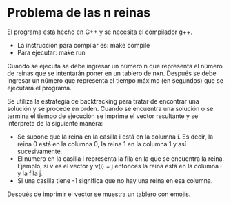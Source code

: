 
# Problema de las n reinas

El programa está hecho en C++ y se necesita el compilador g++.

- La instrucción para compilar es: make compile
- Para ejecutar: make run

Cuando se ejecuta se debe ingresar un número n que representa el número de reinas que se intentarán poner en un tablero de nxn. Después se debe ingresar un número que representa el tiempo máximo (en segundos) que se ejecutará el programa.

Se utiliza la estrategia de backtracking para tratar de encontrar una solución y se procede en orden. Cuando se encuentra una solución o se termina el tiempo de ejecución se imprime el vector resultante y se interpreta de la siguiente manera:
- Se supone que la reina en la casilla i está en la columna i. Es decir, la reina 0 está en la columna 0, la reina 1 en la columna 1 y así sucesivamente.
- El número en la casilla i representa la fila en la que se encuentra la reina. Ejemplo, si v es el vector y v(i) = j entonces la reina está en la columna i y la fila j.
- Si una casilla tiene -1 significa que no hay una reina en esa columna.

Después de imprimir el vector se muestra un tablero con emojis.

